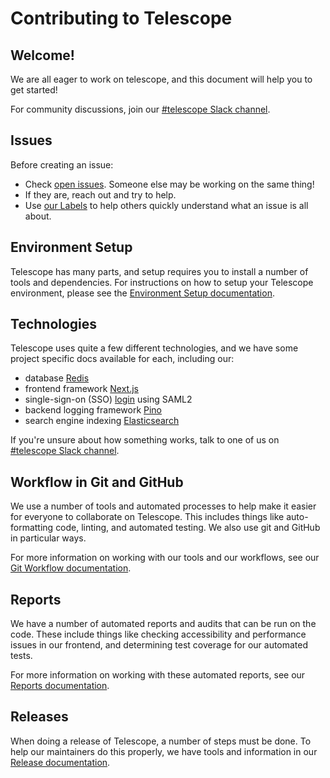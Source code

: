 # Contributing to Telescope

## Welcome!

We are all eager to work on telescope, and this document will help you to get started!

For community discussions, join our [#telescope Slack channel](https://seneca-open-source.slack.com/archives/CS5DGCAE5).

## Issues

Before creating an issue:

- Check [open issues](https://github.com/Seneca-CDOT/telescope/issues). Someone else may be working on the same thing!
- If they are, reach out and try to help.
- Use [our Labels](https://github.com/Seneca-CDOT/telescope/labels) to help others quickly understand what an issue is all about.

## Environment Setup

Telescope has many parts, and setup requires you to install a number of tools
and dependencies. For instructions on how to setup your Telescope environment, please see
the [Environment Setup documentation](https://github.com/Seneca-CDOT/telescope/blob/master/docs/environment-setup.md).

## Technologies

Telescope uses quite a few different technologies, and we have some project specific
docs available for each, including our:

- database [Redis](redis.md)
- frontend framework [Next.js](front-end.md)
- single-sign-on (SSO) [login](login.md) using SAML2
- backend logging framework [Pino](logging.md)
- search engine indexing [Elasticsearch](elasticsearch.md)

If you're unsure about how something works, talk to one of us on [#telescope Slack channel](https://seneca-open-source.slack.com/archives/CS5DGCAE5).

## Workflow in Git and GitHub

We use a number of tools and automated processes to help make it easier for
everyone to collaborate on Telescope. This includes things like auto-formatting
code, linting, and automated testing. We also use git and GitHub in particular
ways.

For more information on working with our tools and our workflows, see our [Git Workflow documentation](git-workflow.md).

## Reports

We have a number of automated reports and audits that can be run on the code.
These include things like checking accessibility and performance issues in our
frontend, and determining test coverage for our automated tests.

For more information on working with these automated reports, see our [Reports documentation](reports.md).

## Releases

When doing a release of Telescope, a number of steps must be done. To help our
maintainers do this properly, we have tools and information in our [Release documentation](release.md).
